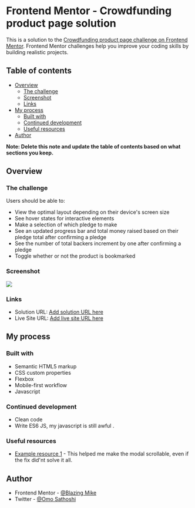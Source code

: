 # Frontend Mentor - Crowdfunding product page solution

This is a solution to the [Crowdfunding product page challenge on Frontend Mentor](https://www.frontendmentor.io/challenges/crowdfunding-product-page-7uvcZe7ZR). Frontend Mentor challenges help you improve your coding skills by building realistic projects. 

## Table of contents

- [Overview](#overview)
  - [The challenge](#the-challenge)
  - [Screenshot](#screenshot)
  - [Links](#links)
- [My process](#my-process)
  - [Built with](#built-with)
  - [Continued development](#continued-development)
  - [Useful resources](#useful-resources)
- [Author](#author)

**Note: Delete this note and update the table of contents based on what sections you keep.**

## Overview

### The challenge

Users should be able to:

- View the optimal layout depending on their device's screen size
- See hover states for interactive elements
- Make a selection of which pledge to make
- See an updated progress bar and total money raised based on their pledge total after confirming a pledge
- See the number of total backers increment by one after confirming a pledge
- Toggle whether or not the product is bookmarked

### Screenshot

![](./design/design-preview.jpg)



### Links

- Solution URL: [Add solution URL here](https://your-solution-url.com)
- Live Site URL: [Add live site URL here](https://your-live-site-url.com)

## My process

### Built with

- Semantic HTML5 markup
- CSS custom properties
- Flexbox
- Mobile-first workflow
- Javascript



### Continued development

- Clean code
- Write ES6 JS, my javascript is still awful .


### Useful resources

- [Example resource 1](https://stackoverflow.com/questions/10476632/how-to-scroll-the-page-when-a-modal-dialog-is-longer-than-the-screen) - This helped me make the modal scrollable, even if the fix did'nt solve it all. 


## Author
- Frontend Mentor - [@Blazing Mike](https://www.frontendmentor.io/profile/BLazing-mike)
- Twitter - [@Omo Sathoshi](https://www.twitter.com/Mikeoxygen1)


